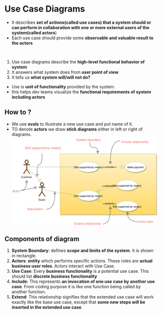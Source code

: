 # Use Case Diagrams
* It describes **set of actions(called use cases) that a system should or can perform in collaboration with one or more external users of the system(called actors**)
* Each use case should provide some **observable and valuable result to the actors**
<br/>

1. Use case diagrams describe the **high-level functional behavior of system**
2. It answers what system does from **user point of view** 
3. It tells us **what system will/will not do?**

* Use is **unit of functionality** provided by the system. 
* this helps dev teams visualize the **functional requirements of system including actors** 

## How to ?
* We use **ovals** to illustrate a new use case and put name of it. 
* TO denote **actors** we draw **stick diagrams** either in left or right of diagrams.  
![usecase](./img/usecase.svg)

## Components of diagram
1. **System Boundary**: defines **scope and limits of the system**. It is shown in rectangle. 
2. **Actors**: **entity** which performs specific actions. These roles are **actual business user roles**. Actors interact with Use Case. 
3. **Use Case**: Every **business functionality** is a potential use case. This should list **discrete business functionality** 
4. **Include**: This represents **an invocation of one use case by another use case**. From coding purpose it is like one function being called by another function. 
5. **Extend**: This relationship signifies that the extended use case will work exactly like the base use case, except that **some new steps will be inserted in the extended use case**.